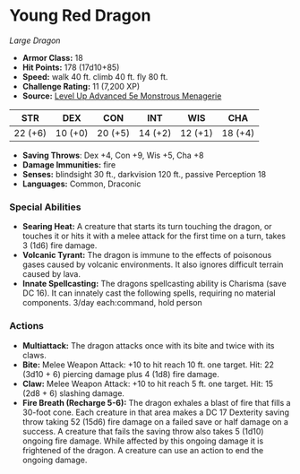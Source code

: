 # Young Red Dragon

*Large* *Dragon*

- **Armor Class:** 18
- **Hit Points:** 178 (17d10+85)
- **Speed:** walk 40 ft. climb 40 ft. fly 80 ft.
- **Challenge Rating:** 11 (7,200 XP)
- **Source:** [Level Up Advanced 5e Monstrous Menagerie](https://www.levelup5e.com)

| STR | DEX | CON | INT | WIS | CHA |
| --- | --- | --- | --- | --- | --- |
| 22 (+6) | 10 (+0) | 20 (+5) | 14 (+2) | 12 (+1) | 18 (+4) |

- **Saving Throws**: Dex +4, Con +9, Wis +5, Cha +8
- **Damage Immunities:** fire
- **Senses:** blindsight 30 ft., darkvision 120 ft., passive Perception 18
- **Languages:** Common, Draconic
### Special Abilities
- **Searing Heat:** A creature that starts its turn touching the dragon, or touches it or hits it with a melee attack for the first time on a turn, takes 3 (1d6) fire damage.
- **Volcanic Tyrant:** The dragon is immune to the effects of poisonous gases caused by volcanic environments. It also ignores difficult terrain caused by lava.
- **Innate Spellcasting:** The dragons spellcasting ability is Charisma (save DC 16). It can innately cast the following spells, requiring no material components. 3/day each:command, hold person
### Actions
- **Multiattack:** The dragon attacks once with its bite and twice with its claws.
- **Bite:** Melee Weapon Attack: +10 to hit  reach 10 ft.  one target. Hit: 22 (3d10 + 6) piercing damage plus 4 (1d8) fire damage.
- **Claw:** Melee Weapon Attack: +10 to hit  reach 5 ft.  one target. Hit: 15 (2d8 + 6) slashing damage.
- **Fire Breath (Recharge 5-6):** The dragon exhales a blast of fire that fills a 30-foot cone. Each creature in that area makes a DC 17 Dexterity saving throw  taking 52 (15d6) fire damage on a failed save or half damage on a success. A creature that fails the saving throw also takes 5 (1d10) ongoing fire damage. While affected by this ongoing damage  it is frightened of the dragon. A creature can use an action to end the ongoing damage.
